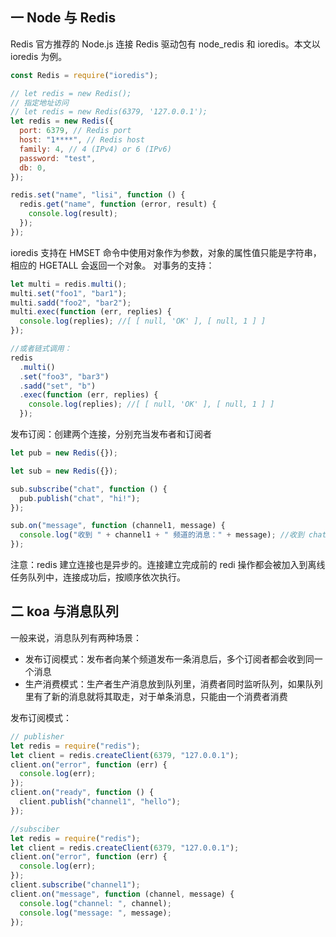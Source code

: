 ## 一 Node 与 Redis

Redis 官方推荐的 Node.js 连接 Redis 驱动包有 node_redis 和 ioredis。本文以 ioredis 为例。

```js
const Redis = require("ioredis");

// let redis = new Redis();
// 指定地址访问
// let redis = new Redis(6379, '127.0.0.1');
let redis = new Redis({
  port: 6379, // Redis port
  host: "1****", // Redis host
  family: 4, // 4 (IPv4) or 6 (IPv6)
  password: "test",
  db: 0,
});

redis.set("name", "lisi", function () {
  redis.get("name", function (error, result) {
    console.log(result);
  });
});
```

ioredis 支持在 HMSET 命令中使用对象作为参数，对象的属性值只能是字符串，相应的 HGETALL 会返回一个对象。
对事务的支持：

```js
let multi = redis.multi();
multi.set("foo1", "bar1");
multi.sadd("foo2", "bar2");
multi.exec(function (err, replies) {
  console.log(replies); //[ [ null, 'OK' ], [ null, 1 ] ]
});

//或者链式调用：
redis
  .multi()
  .set("foo3", "bar3")
  .sadd("set", "b")
  .exec(function (err, replies) {
    console.log(replies); //[ [ null, 'OK' ], [ null, 1 ] ]
  });
```

发布订阅：创建两个连接，分别充当发布者和订阅者

```js
let pub = new Redis({});

let sub = new Redis({});

sub.subscribe("chat", function () {
  pub.publish("chat", "hi!");
});

sub.on("message", function (channel1, message) {
  console.log("收到 " + channel1 + " 频道的消息：" + message); //收到 chat 频道的消息 hi
});
```

注意：redis 建立连接也是异步的。连接建立完成前的 redi 操作都会被加入到离线任务队列中，连接成功后，按顺序依次执行。


## 二 koa 与消息队列

一般来说，消息队列有两种场景：

- 发布订阅模式：发布者向某个频道发布一条消息后，多个订阅者都会收到同一个消息
- 生产消费模式：生产者生产消息放到队列里，消费者同时监听队列，如果队列里有了新的消息就将其取走，对于单条消息，只能由一个消费者消费

发布订阅模式：

```js
// publisher
let redis = require("redis");
let client = redis.createClient(6379, "127.0.0.1");
client.on("error", function (err) {
  console.log(err);
});
client.on("ready", function () {
  client.publish("channel1", "hello");
});

//subsciber
let redis = require("redis");
let client = redis.createClient(6379, "127.0.0.1");
client.on("error", function (err) {
  console.log(err);
});
client.subscribe("channel1");
client.on("message", function (channel, message) {
  console.log("channel: ", channel);
  console.log("message: ", message);
});
```
